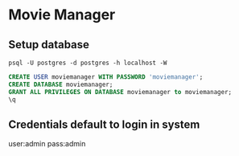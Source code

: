 Movie Manager
=====================================

Setup database
--------------
```shell
psql -U postgres -d postgres -h localhost -W
```

```sql
CREATE USER moviemanager WITH PASSWORD 'moviemanager';
CREATE DATABASE moviemanager;
GRANT ALL PRIVILEGES ON DATABASE moviemanager to moviemanager;
\q
```

Credentials default to login in system
--------------------------------------
user:admin
pass:admin